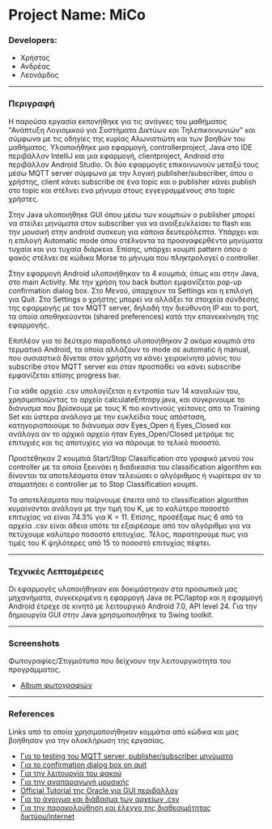 # Project Name: MiCo

### Developers:

*   Χρήστος 		 
*   Ανδρέας 		 
*   Λεονάρδος  

---

### Περιγραφή

<p> Η παρούσα εργασία εκπονήθηκε για τις ανάγκες του μαθήματος "Ανάπτυξη Λογισμικού για Συστήματα Δικτύων και Τηλεπικοινωνιών" και σύμφωνα με τις οδηγίες 
της κυρίας Αλωνιστιώτη και των βοηθών του μαθήματος. Υλοιποιήθηκε μια εφαρμογή, controllerproject, Java στο IDE περιβάλλον IntelliJ και μια εφαρμογή, clientproject,
 Android στο περιβάλλον Android Studio. Οι δύο εφαρμογές επικοινωνούν μεταξύ τους μέσω MQTT server σύμφωνα με την λογική publisher/subscriber, όπου ο χρήστης, client
κάνει subscribe σε ένα topic και ο publisher κάνει publish στο topic και στέλνει ενα μήνυμα στους εγγεγραμμένους στο topic χρήστες. </p>

<p> Στην Java υλοποιήθηκε GUI όπου μέσω των κουμπιών ο publisher μπορεί να στείλει μηνύματα στον subscriber για να ανοίξει/κλείσει το flash και την μουσική στην 
android συσκευη για κάποια δευτερόλεπτα. Υπάρχει και η επιλογή Automatic mode όπου στέλνοντα τα προαναφερθέντα μηνύματα τυχαία και για τυχαία διάρκεια. 
Επίσης, υπάρχει κουμπί pattern όπου ο φακός στέλνει σε κώδικα Morse το μήνυμα που πληκτρολογεί ο controller. </p>

<p> Στην εφαρμογή Android υλοποιήθηκαν τα 4 κουμπιά, όπως και στην Java, στο main Activity. Με την χρήση του back button εμφανίζεται pop-up confirmation dialog box.
 Στο Μενού, ύπαρχουν τα Settings και η επιλογή για Quit. Στα Settings ο χρήστης μπορεί να αλλάξει τα στοιχεία σύνδεσης της εφαρμογής με τον MQTT server, δηλαδή
 την διεύθυνση IP και το port, τα οποία αποθηκεύονται (shared preferences) κατά την επανεκκίνηση της εφαρμογής. </p>
 
<p> Επιπλέον για το δεύτερο παραδοτεό υλοποιήθηκαν 2 ακόμα κουμπιά στο τερματικό Android, τα οποία αλλάζουν το mode σε automatic ή manual, που ουσιαστικά δίνεται
 στον χρήστη να κάνει χειροκίνητα μόνος του subscribe στον MQTT server και όταν προσπάθει να κάνει subscribe εμφανίζεται επίσης progress bar. </p>

<p> Για κάθε αρχείο .csv υπολογίζεται η εντροπία των 14 καναλιών του, χρησιμοποιώντας το αρχείο calculateEntropy.java, και σύγκρινουμε το διάνυσμα που βρίσκουμε
 με τους Κ πιο κοντινούς γείτονες απο το Training Set και ύστερα ανάλογα με την ευκλείδια τους απόσταση, κατηγοριοποιούμε το διάνυσμα σαν Eyes_Open ή Eyes_Closed και 
 ανάλογα αν το αρχικό αρχείο ήταν Eyes_Open/Closed μετράμε τις επιτυχιές και τις αποτυχίες για να πάρουμε το τελικό ποσοστό. </p>
 
<p> Προστέθηκαν 2 κουμπιά Start/Stop Classification στο γραφικό μενού του controller με τα οποία ξεκινάει η διαδικασία του classification algorithm και
 δίνονται τα αποτελέσματα όταν τελειώσει ο αλγόριθμος ή νωρίτερα αν το σταματήσει ο controller με το Stop Classification κουμπί. </p>
 
<p> Τα αποτελέσματα που παίρνουμε έπειτα από το classification algorithm κυμαίνονται ανάλογα με την τιμή του Κ, με το καλύτερο ποσοστό επιτυχίας να είναι 74.3%
  για Κ = 11. Επίσης, προσέξαμε πως 6 από τα αρχεία .csv είναι άδεια οπότε τα εξαιρέσαμε από τον αλγόριθμο για να πετύχουμε καλύτερο ποσοστό επιτυχίας.
  Τέλος, παρατηρούμε πως για τιμές του Κ ψηλότερες από 15 το ποσοστό επιτυχίας πέφτει. </p>

---

### Τεχνικές Λεπτομέρειες

<p> Οι εφαρμογές υλοποιήθηκαν και δοκιμάστηκαν στα προσωπικά μας μηχανήματα, συγκεκριμένα η εφαρμογή Java σε PC/laptop και η εφαρμογή Android έτρεχε σε κινητό
 με λειτουργικό Android 7.0, API level 24. Για την δημιουργία GUI στην Java χρησιμοποιήθηκε το Swing toolkit.</p>

---

### Screenshots

<p> Φωτογραφίες/Στιγμιότυπα που δείχνουν την λειτουργικότητα του προγράμματος. </p>

* [Album φωτογραφιών](https://imgur.com/a/Xkkqb)

--- 

### References

<p> Links από τα οποία χρησιμοποιήθηκαν κομμάτια από κώδικα και μας βοήθησαν για την ολοκλήρωση της εργασίας. </p>

* [Για το testing του MQTT server, publisher/subscriber μηνύματα](https://stackoverflow.com/questions/2257963/how-to-show-a-dialog-to-confirm-that-the-user-wishes-to-exit-an-android-activity)
* [Για το confirmation dialog box on quit](https://stackoverflow.com/questions/2257963/how-to-show-a-dialog-to-confirm-that-the-user-wishes-to-exit-an-android-activity)
* [Για την λειτουργία του φακού](http://www.theappguruz.com/blog/flash-light-demo) 
* [Για την αναπαραγωγή μουσικής](https://www.mkyong.com/android/how-to-turn-onoff-camera-ledflashlight-in-android/)
* [Official Tutorial της Oracle για GUI περιβάλλον](https://docs.oracle.com/javase/tutorial/uiswing/index.html)
* [Για το άνοιγμα και διάβασμα των αρχείων .csv](https://stackoverflow.com/questions/1844688/how-to-read-all-files-in-a-folder-from-java)
* [Για την παρακολούθηση και έλεγχο της διαθεσιμότητας δικτύου/internet](https://developer.android.com/training/monitoring-device-state/connectivity-monitoring.html)
